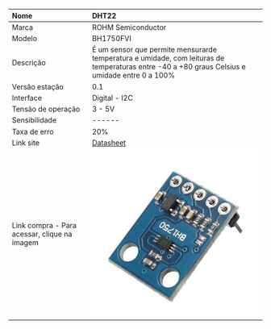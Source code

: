 | Nome | DHT22 |
| :--- | :--- |
| Marca | ROHM Semiconductor |
| Modelo | BH1750FVI |
| Descrição | É um sensor que permite mensurarde temperatura e umidade, com leituras de temperaturas entre -40 a +80 graus Celsius e umidade entre 0 a 100%
| Versão estação | 0.1 |
| Interface | Digital - I2C |
| Tensão de operação | 3 - 5V |
| Sensibilidade | ------ |
| Taxa de erro | 20% |
| Link site | [Datasheet](https://pt.scribd.com/document/330114210/Rohm-Co-Ltd-Bh1750-datasheet) |
| Link compra - Para acessar, clique na imagem | [![](/assets/bh1750.jpg)](http://www.filipeflop.com/pd-36aec8-sensor-de-luz-bh1750fvi-lux.html) |




  
